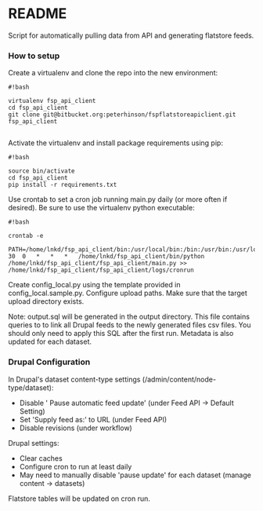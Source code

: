 
# README #

Script for automatically pulling data from API and generating flatstore feeds.

### How to setup ###

Create a virtualenv and clone the repo into the new environment:

```
#!bash

virtualenv fsp_api_client
cd fsp_api_client
git clone git@bitbucket.org:peterhinson/fspflatstoreapiclient.git fsp_api_client


```

Activate the virtualenv and install package requirements using pip:

```
#!bash

source bin/activate
cd fsp_api_client
pip install -r requirements.txt

```

Use crontab to set a cron job running main.py daily (or more often if desired). Be sure to use the virtualenv python executable:


```
#!bash

crontab -e

PATH=/home/lnkd/fsp_api_client/bin:/usr/local/bin:/bin:/usr/bin:/usr/local/sbin:/usr/sbin:/sbin:/home/phinson/bin
30	0	*	*	*	/home/lnkd/fsp_api_client/bin/python /home/lnkd/fsp_api_client/fsp_api_client/main.py >> /home/lnkd/fsp_api_client/fsp_api_client/logs/cronrun

```

Create config_local.py using the template provided in config_local.sample.py. Configure upload paths. Make sure that the target upload directory exists.

Note: output.sql will be generated in the output directory. This file contains queries to to link all Drupal feeds to the newly generated files csv files. You should only need to apply this SQL after the first run. Metadata is also updated for each dataset.

### Drupal Configuration ###

In Drupal's dataset content-type settings (/admin/content/node-type/dataset):

* Disable ' Pause automatic feed update' (under Feed API -> Default Setting)
* Set 'Supply feed as:' to URL (under Feed API)
* Disable revisions (under workflow)

Drupal settings:

* Clear caches
* Configure cron to run at least daily
* May need to manually disable 'pause update' for each dataset (manage content -> datasets)

Flatstore tables will be updated on cron run.